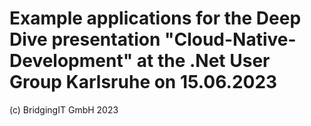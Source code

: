 # Example applications for the Deep Dive presentation "Cloud-Native-Development" at the .Net User Group Karlsruhe on 15.06.2023

(c) BridgingIT GmbH 2023

